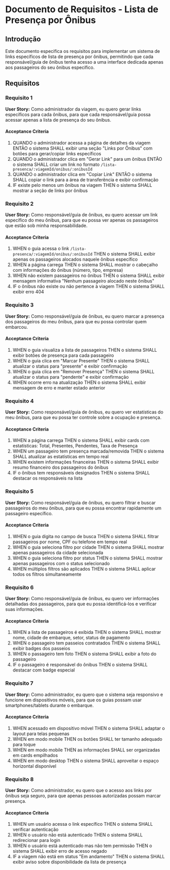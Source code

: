 # Documento de Requisitos - Lista de Presença por Ônibus

## Introdução

Este documento especifica os requisitos para implementar um sistema de links específicos de lista de presença por ônibus, permitindo que cada responsável/guia de ônibus tenha acesso a uma interface dedicada apenas aos passageiros do seu ônibus específico.

## Requisitos

### Requisito 1

**User Story:** Como administrador da viagem, eu quero gerar links específicos para cada ônibus, para que cada responsável/guia possa acessar apenas a lista de presença do seu ônibus.

#### Acceptance Criteria

1. QUANDO o administrador acessa a página de detalhes da viagem ENTÃO o sistema SHALL exibir uma seção "Links por Ônibus" com botões para gerar/copiar links específicos
2. QUANDO o administrador clica em "Gerar Link" para um ônibus ENTÃO o sistema SHALL criar um link no formato `/lista-presenca/:viagemId/onibus/:onibusId`
3. QUANDO o administrador clica em "Copiar Link" ENTÃO o sistema SHALL copiar o link para a área de transferência e exibir confirmação
4. IF existe pelo menos um ônibus na viagem THEN o sistema SHALL mostrar a seção de links por ônibus

### Requisito 2

**User Story:** Como responsável/guia de ônibus, eu quero acessar um link específico do meu ônibus, para que eu possa ver apenas os passageiros que estão sob minha responsabilidade.

#### Acceptance Criteria

1. WHEN o guia acessa o link `/lista-presenca/:viagemId/onibus/:onibusId` THEN o sistema SHALL exibir apenas os passageiros alocados naquele ônibus específico
2. WHEN a página carrega THEN o sistema SHALL mostrar o cabeçalho com informações do ônibus (número, tipo, empresa)
3. WHEN não existem passageiros no ônibus THEN o sistema SHALL exibir mensagem informativa "Nenhum passageiro alocado neste ônibus"
4. IF o ônibus não existe ou não pertence à viagem THEN o sistema SHALL exibir erro 404

### Requisito 3

**User Story:** Como responsável/guia de ônibus, eu quero marcar a presença dos passageiros do meu ônibus, para que eu possa controlar quem embarcou.

#### Acceptance Criteria

1. WHEN o guia visualiza a lista de passageiros THEN o sistema SHALL exibir botões de presença para cada passageiro
2. WHEN o guia clica em "Marcar Presente" THEN o sistema SHALL atualizar o status para "presente" e exibir confirmação
3. WHEN o guia clica em "Remover Presença" THEN o sistema SHALL atualizar o status para "pendente" e exibir confirmação
4. WHEN ocorre erro na atualização THEN o sistema SHALL exibir mensagem de erro e manter estado anterior

### Requisito 4

**User Story:** Como responsável/guia de ônibus, eu quero ver estatísticas do meu ônibus, para que eu possa ter controle sobre a ocupação e presença.

#### Acceptance Criteria

1. WHEN a página carrega THEN o sistema SHALL exibir cards com estatísticas: Total, Presentes, Pendentes, Taxa de Presença
2. WHEN um passageiro tem presença marcada/removida THEN o sistema SHALL atualizar as estatísticas em tempo real
3. WHEN existem informações financeiras THEN o sistema SHALL exibir resumo financeiro dos passageiros do ônibus
4. IF o ônibus tem responsáveis designados THEN o sistema SHALL destacar os responsáveis na lista

### Requisito 5

**User Story:** Como responsável/guia de ônibus, eu quero filtrar e buscar passageiros do meu ônibus, para que eu possa encontrar rapidamente um passageiro específico.

#### Acceptance Criteria

1. WHEN o guia digita no campo de busca THEN o sistema SHALL filtrar passageiros por nome, CPF ou telefone em tempo real
2. WHEN o guia seleciona filtro por cidade THEN o sistema SHALL mostrar apenas passageiros da cidade selecionada
3. WHEN o guia seleciona filtro por status THEN o sistema SHALL mostrar apenas passageiros com o status selecionado
4. WHEN múltiplos filtros são aplicados THEN o sistema SHALL aplicar todos os filtros simultaneamente

### Requisito 6

**User Story:** Como responsável/guia de ônibus, eu quero ver informações detalhadas dos passageiros, para que eu possa identificá-los e verificar suas informações.

#### Acceptance Criteria

1. WHEN a lista de passageiros é exibida THEN o sistema SHALL mostrar nome, cidade de embarque, setor, status de pagamento
2. WHEN o passageiro tem passeios contratados THEN o sistema SHALL exibir badges dos passeios
3. WHEN o passageiro tem foto THEN o sistema SHALL exibir a foto do passageiro
4. IF o passageiro é responsável do ônibus THEN o sistema SHALL destacar com badge especial

### Requisito 7

**User Story:** Como administrador, eu quero que o sistema seja responsivo e funcione em dispositivos móveis, para que os guias possam usar smartphones/tablets durante o embarque.

#### Acceptance Criteria

1. WHEN acessado em dispositivo móvel THEN o sistema SHALL adaptar o layout para telas pequenas
2. WHEN em modo mobile THEN os botões SHALL ter tamanho adequado para toque
3. WHEN em modo mobile THEN as informações SHALL ser organizadas em cards empilhados
4. WHEN em modo desktop THEN o sistema SHALL aproveitar o espaço horizontal disponível

### Requisito 8

**User Story:** Como administrador, eu quero que o acesso aos links por ônibus seja seguro, para que apenas pessoas autorizadas possam marcar presença.

#### Acceptance Criteria

1. WHEN um usuário acessa o link específico THEN o sistema SHALL verificar autenticação
2. WHEN o usuário não está autenticado THEN o sistema SHALL redirecionar para login
3. WHEN o usuário está autenticado mas não tem permissão THEN o sistema SHALL exibir erro de acesso negado
4. IF a viagem não está em status "Em andamento" THEN o sistema SHALL exibir aviso sobre disponibilidade da lista de presença